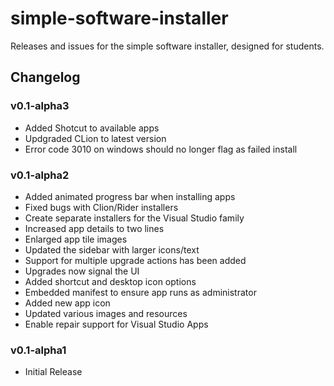 # simple-software-installer
Releases and issues for the simple software installer, designed for students. 

## Changelog
### v0.1-alpha3
- Added Shotcut to available apps
- Updgraded CLion to latest version
- Error code 3010 on windows should no longer flag as failed install

### v0.1-alpha2
- Added animated progress bar when installing apps
- Fixed bugs with Clion/Rider installers
- Create separate installers for the Visual Studio family
- Increased app details to two lines
- Enlarged app tile images
- Updated the sidebar with larger icons/text
- Support for multiple upgrade actions has been added
- Upgrades now signal the UI
- Added shortcut and desktop icon options
- Embedded manifest to ensure app runs as administrator
- Added new app icon
- Updated various images and resources
- Enable repair support for Visual Studio Apps

### v0.1-alpha1
- Initial Release
